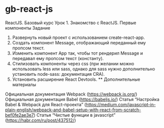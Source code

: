 # gb-react-js
ReactJS. Базовый курс
Урок 1. Знакомство с ReactJS. Первые компоненты
Задание
1. Развернуть новый проект с использованием create-react-app.
2. Создать компонент Message, отображающий переданный ему пропсом текст.
3. Изменить компонент App так, чтобы тот рендерил Message и передавал ему пропсом текст (константу).
4. Стилизовать компоненты через css (при желании можно использовать less или sass, однако для sass нужно дополнительно установить node-sass: документация CRA).
5. Установить расширение React Devtools.
   ** Дополнительные материалы

Официальная документация Webpack (https://webpack.js.org/)
Официальная документация Babel (https://babeljs.io/)
Статья “Настройка Babel & Webpack для React-проекта” (https://medium.com/javascript-in-plain-english/webpack-and-babel-setup-with-react-from-scratch-bef0fe2ae3e7)
Статья “Чистые функции в javascript” (https://habr.com/ru/post/437512/)